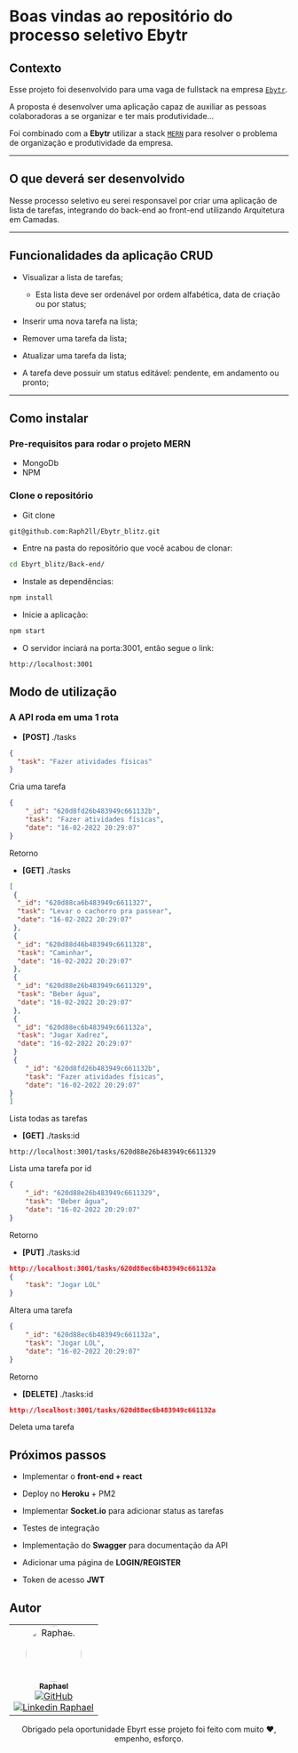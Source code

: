 # Boas vindas ao repositório do processo seletivo Ebytr

## Contexto

Esse projeto foi desenvolvido para uma vaga de fullstack na empresa [`Ebytr`](www.betrybe.com).

A proposta é desenvolver uma aplicação capaz de auxiliar as pessoas colaboradoras a se organizar e ter mais produtividade...

Foi combinado com a **Ebytr** utilizar a stack [`MERN`](https://www.mongodb.com/mern-stack) para resolver o problema de organização e produtividade da empresa.

---

## O que deverá ser desenvolvido

Nesse processo seletivo eu serei responsavel por criar uma aplicação de lista de tarefas, integrando do back-end ao front-end utilizando Arquitetura em Camadas.

---

## Funcionalidades da aplicação **CRUD**

* Visualizar a lista de tarefas;

  * Esta lista deve ser ordenável por ordem alfabética, data de criação ou por status;

* Inserir uma nova tarefa na lista;

* Remover uma tarefa da lista;

* Atualizar uma tarefa da lista;

* A tarefa deve possuir um status editável: pendente, em andamento ou pronto;

---

## Como instalar

### Pre-requisitos para rodar o projeto **MERN**

* MongoDb
* NPM

### Clone o repositório

* Git clone

```Bash
git@github.com:Raph2ll/Ebytr_blitz.git
```

* Entre na pasta do repositório que você acabou de clonar:

```Bash
cd Ebyrt_blitz/Back-end/
```

* Instale as dependências:

```Bash
npm install
```

* Inicie a aplicação:

```Bash
npm start
```

* O servidor inciará na porta:3001, então segue o link:

```Bash
http://localhost:3001
```

## Modo de utilização

### A API roda em uma 1 rota

* **[POST]** ./tasks

```Json
{
  "task": "Fazer atividades físicas"
}
```

Cria uma tarefa

```Json
{
	"_id": "620d8fd26b483949c661132b",
	"task": "Fazer atividades físicas",
	"date": "16-02-2022 20:29:07"
}
```
Retorno


* **[GET]** ./tasks

```Json
[
 {
  "_id": "620d88ca6b483949c6611327",
  "task": "Levar o cachorro pra passear",
  "date": "16-02-2022 20:29:07"
 },
 {
  "_id": "620d88d46b483949c6611328",
  "task": "Caminhar",
  "date": "16-02-2022 20:29:07"
 },
 {
  "_id": "620d88e26b483949c6611329",
  "task": "Beber água",
  "date": "16-02-2022 20:29:07"
 },
 {
  "_id": "620d88ec6b483949c661132a",
  "task": "Jogar Xadrez",
  "date": "16-02-2022 20:29:07"
 }
 {
	"_id": "620d8fd26b483949c661132b",
	"task": "Fazer atividades físicas",
	"date": "16-02-2022 20:29:07"
}
]
```

Lista todas as tarefas

* **[GET]** ./tasks:id

```LocalHost
http://localhost:3001/tasks/620d88e26b483949c6611329
```

Lista uma tarefa por id

```Json
{
	"_id": "620d88e26b483949c6611329",
	"task": "Beber água",
	"date": "16-02-2022 20:29:07"
}
```

Retorno


* **[PUT]** ./tasks:id

```Json
http://localhost:3001/tasks/620d88ec6b483949c661132a
{
	"task": "Jogar LOL"
}
```

Altera uma tarefa

```Json
{
	"_id": "620d88ec6b483949c661132a",
	"task": "Jogar LOL",
	"date": "16-02-2022 20:29:07"
}
```

Retorno

* **[DELETE]** ./tasks:id

```Json
http://localhost:3001/tasks/620d88ec6b483949c661132a
```

Deleta uma tarefa

## Próximos passos


* Implementar o **front-end + react**

* Deploy no **Heroku** + PM2

* Implementar **Socket.io** para adicionar status as tarefas

* Testes de integração

* Implementação do **Swagger** para documentação da API

* Adicionar uma página de **LOGIN/REGISTER**

* Token de acesso **JWT**


## Autor

<table align="center">
  <tr>
    <td align="center"><a href="https://github.com/Raph2ll"><img style="border-radius: 50%;" src="https://avatars.githubusercontent.com/u/66336767?v=4" width="100px;" alt="Raphael"/><br /><sub><b>Raphael</b></sub></a><br /><a href="https://github.com/Raph2ll" title="GitHub Raphael"><img src="https://img.shields.io/badge/-GitHub-gray?style=flat&logo=github" alt="GitHub"/></a><br /><a href="https://www.linkedin.com/in/Raph2ll/" title="Linkedin Raphael"><img src="https://img.shields.io/badge/-Linkedin-informational?style=flat&logo=linkedin" alt="Linkedin Raphael"/></a></td>
</table>

<p align="center">Obrigado pela oportunidade Ebyrt esse projeto foi feito com muito ❤️, empenho, esforço.</>
